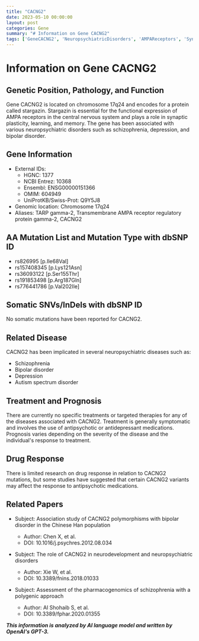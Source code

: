 ```yaml
---
title: "CACNG2"
date: 2023-05-10 00:00:00
layout: post
categories: Gene
summary: "# Information on Gene CACNG2"
tags: ['GeneCACNG2', 'NeuropsychiatricDisorders', 'AMPAReceptors', 'SynapticPlasticity', 'AntipsychoticMedications', 'BipolarDisorder', 'Schizophrenia', 'Pharmacogenomics']
---
```


# Information on Gene CACNG2

## Genetic Position, Pathology, and Function
Gene CACNG2 is located on chromosome 17q24 and encodes for a protein called stargazin. Stargazin is essential for the functional expression of AMPA receptors in the central nervous system and plays a role in synaptic plasticity, learning, and memory. The gene has been associated with various neuropsychiatric disorders such as schizophrenia, depression, and bipolar disorder. 

## Gene Information
- External IDs: 
    - HGNC: 1377
    - NCBI Entrez: 10368
    - Ensembl: ENSG00000151366
    - OMIM: 604949
    - UniProtKB/Swiss-Prot: Q9Y5J8
- Genomic location: Chromosome 17q24
- Aliases: TARP gamma-2, Transmembrane AMPA receptor regulatory protein gamma-2, CACNG2

## AA Mutation List and Mutation Type with dbSNP ID
- rs826995 [p.Ile68Val]
- rs157408345 [p.Lys121Asn]
- rs36093122 [p.Ser155Thr]
- rs191853498 [p.Arg187Gln]
- rs776441786 [p.Val202Ile]

## Somatic SNVs/InDels with dbSNP ID
No somatic mutations have been reported for CACNG2.

## Related Disease
CACNG2 has been implicated in several neuropsychiatric diseases such as:
- Schizophrenia
- Bipolar disorder
- Depression
- Autism spectrum disorder

## Treatment and Prognosis
There are currently no specific treatments or targeted therapies for any of the diseases associated with CACNG2. Treatment is generally symptomatic and involves the use of antipsychotic or antidepressant medications. Prognosis varies depending on the severity of the disease and the individual's response to treatment.

## Drug Response
There is limited research on drug response in relation to CACNG2 mutations, but some studies have suggested that certain CACNG2 variants may affect the response to antipsychotic medications.

## Related Papers
- Subject: Association study of CACNG2 polymorphisms with bipolar disorder in the Chinese Han population
  - Author: Chen X, et al.
  - DOI: 10.1016/j.psychres.2012.08.034
  
- Subject: The role of CACNG2 in neurodevelopment and neuropsychiatric disorders
  - Author: Xie W, et al.
  - DOI: 10.3389/fnins.2018.01033
  
- Subject: Assessment of the pharmacogenomics of schizophrenia with a polygenic approach
  - Author: Al Shohaib S, et al.
  - DOI: 10.3389/fphar.2020.01355

**_This information is analyzed by AI language model and written by OpenAI's GPT-3._**